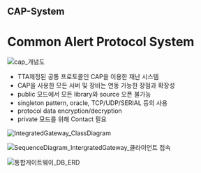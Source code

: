 ## CAP-System
# Common Alert Protocol System

![cap_개념도](https://user-images.githubusercontent.com/62281279/76965912-7fcedc80-6968-11ea-9cbd-938d6b98c61e.jpg)

- TTA제정된 공통 프로토콜인 CAP을 이용한 재난 시스템
- CAP을 사용한 모든 서버 및 장비는 연동 가능한 장점과 확장성
- public 모드에서 모든 library와 source 오픈 불가능
- singleton pattern, oracle, TCP/UDP/SERIAL 등의 사용
- protocol data encryption/decryption
- private 모드를 위해 Contact 필요

![IntegratedGateway_ClassDiagram](https://user-images.githubusercontent.com/62281279/76965934-86f5ea80-6968-11ea-9ab6-1310eda32765.jpg)

![SequenceDiagram_IntergratedGateway_클라이언트 접속](https://user-images.githubusercontent.com/62281279/76965940-8b220800-6968-11ea-87a2-621d29f96dd9.jpg)

![통합게이트웨이_DB_ERD](https://user-images.githubusercontent.com/62281279/76965949-8e1cf880-6968-11ea-9a57-d8cde0cf1da6.JPG)
